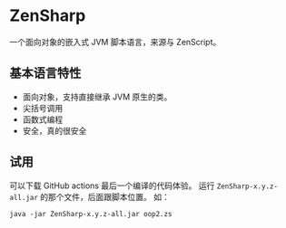 # ZenSharp

一个面向对象的嵌入式 JVM 脚本语言，来源与 ZenScript。

## 基本语言特性

- 面向对象，支持直接继承 JVM 原生的类。
- 尖括号调用
- 函数式编程
- 安全，真的很安全

## 试用

可以下载 GitHub actions 最后一个编译的代码体验。
运行 `ZenSharp-x.y.z-all.jar` 的那个文件，后面跟脚本位置。
如：
```shell script
java -jar ZenSharp-x.y.z-all.jar oop2.zs
```